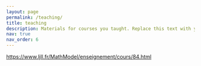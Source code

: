 ```yaml
---
layout: page
permalink: /teaching/
title: teaching
description: Materials for courses you taught. Replace this text with your description.
nav: true
nav_order: 6
---
```


https://www.ljll.fr/MathModel/enseignement/cours/84.html
